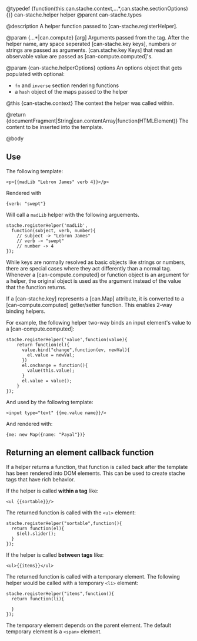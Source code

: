 @typedef {function(this:can.stache.context,...*,can.stache.sectionOptions){}} can-stache.helper helper
@parent can-stache.types 

@description A helper function passed to [can-stache.registerHelper].

@param {...*|can.compute} [arg] Arguments passed from the tag. After the helper
name, any space seperated [can-stache.key keys], numbers or 
strings are passed as arguments. [can.stache.key Keys] that 
read an observable value are passed as [can-compute.computed]'s.

@param {can-stache.helperOptions} options An options object
that gets populated with optional:

- `fn` and `inverse` section rendering functions 
- a `hash` object of the maps passed to the helper 

@this {can-stache.context} The context the helper was 
called within.

@return {documentFragment|String|can.contentArray|function(HTMLElement)} The content to be inserted into
the template.

@body

## Use

The following template:

    <p>{{madLib "Lebron James" verb 4}}</p>

Rendered with

    {verb: "swept"}

Will call a `madLib` helper with the following arguements.

    stache.registerHelper('madLib', 
      function(subject, verb, number){
        // subject -> "Lebron James"
        // verb -> "swept"
        // number -> 4
    });
    

While keys are normally resolved as basic objects like strings or numbers, 
there are special cases where they act differently than a normal 
tag. Whenever a [can-compute.computed] or function 
object is an argument for a helper, the original object is used 
as the argument instead of the value that the function returns.

If a [can-stache.key] represents a [can.Map] attribute,
it is converted to a [can-compute.computed] getter/setter 
function. This enables 2-way binding helpers.  

For example, the following helper two-way binds an input element's
value to a [can-compute.computed]:

    stache.registerHelper('value',function(value){
        return function(el){
          value.bind("change",function(ev, newVal){
            el.value = newVal;
          })
          el.onchange = function(){
            value(this.value);
          }
          el.value = value();
        }
    });
    
And used by the following template:

    <input type="text" {{me.value name}}/>
    
And rendered with:
    
    {me: new Map({name: "Payal"})}


## Returning an element callback function

If a helper returns a function, that function is called back after
the template has been rendered into DOM elements. This can 
be used to create stache tags that have rich behavior. 

If the helper is called __within a tag__ like:

    <ul {{sortable}}/>

The returned function is called with the `<ul>` element:

    stache.registerHelper("sortable",function(){
      return function(el){
        $(el).slider();
      }
    });

If the helper is called __between tags__ like:

    <ul>{{items}}</ul>
    
The returned function is called with a temporary element. The 
following helper would be called with a temporary `<li>` element:

    stache.registerHelper("items",function(){
      return function(li){
        
      }
    });

The temporary element depends on the parent element. The default temporary element
is a `<span>` element.



